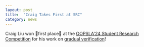 ```yaml
---
layout: post
title:  "Craig Takes First at SRC"
category: news
---
```



Craig Liu won 🥇first place🥇 at the [OOPSLA'24 Student Research Competition](https://2024.splashcon.org/track/splash-2024-SRC) for his work on [gradual verification](https://2024.splashcon.org/details/splash-2024-SRC/7/Design-of-Fractional-Permissions-for-a-Gradual-Verifier)!
